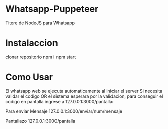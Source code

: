# Whatsapp-Puppeteer
Titere de NodeJS para Whatsapp

# Instalaccion
clonar repositorio
npm i
npm start

# Como Usar
El whatsapp web se ejecuta automaticamente al iniciar el server
Si necesita validar el codigo QR el sistema esperara por la validacion,
para conseguir el codigo en pantalla ingrese a 127.0.0.1:3000/pantalla

Para enviar Mensaje
127.0.0.1:3000/enviar/num/mensaje

Pantallazo
127.0.0.1:3000/pantalla
